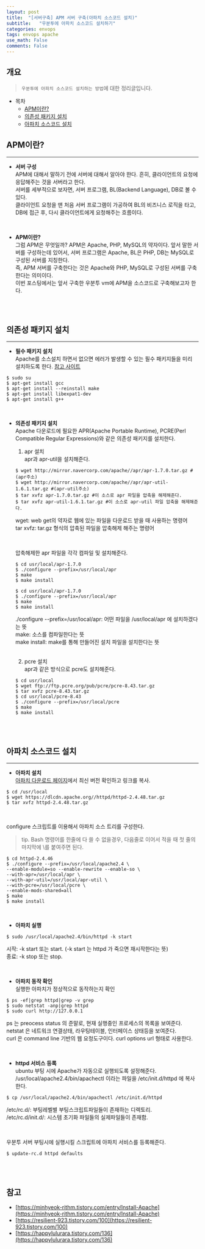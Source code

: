 ```yaml
---
layout: post
title:  "[서버구축] APM 서버 구축(아파치 소스코드 설치)"
subtitle:   "우분투에 아파치 소스코드 설치하기"
categories: envops
tags: envops apache
use_math: False
comments: False
---
```


## 개요
> `우분투에 아파치 소스코드 설치하는 방법`에 대한 정리글입니다.

- 목차
	- [APM이란?](#APM이란?) 
    - [의존성 패키지 설치](#의존성-패키지-설치)
    - [아파치 소스코드 설치](#아파치-소스코드-설치)


## APM이란?
---

* __서버 구성__  
APM에 대해서 말하기 전에 서버에 대해서 알아야 한다. 흔히, 클라이언트의 요청에 응답해주는 것을 서버라고 한다.  
서버를 세부적으로 보자면, 서버 프로그램, BL(Backend Language), DB로 볼 수 있다.  
클라이언트 요청을 맨 처음 서버 프로그램이 가공하여 BL의 비즈니스 로직을 타고, DB에 접근 후, 다시 클라이언트에게 요청해주는 흐름이다.  

<br>

* __APM이란?__  
그럼 APM은 무엇일까? APM은 Apache, PHP, MySQL의 약자이다. 앞서 말한 서버를 구성하는데 있어서, 서버 프로그램은 Apache, BL은 PHP, DB는 MySQL로 구성된 서버를 지칭한다.  
즉, APM 서버를 구축한다는 것은 Apache와 PHP, MySQL로 구성된 서버를 구축한다는 의미이다.  
이번 포스팅에서는 앞서 구축한 우분투 vm에 APM을 소스코드로 구축해보고자 한다.   

<br><br>

## 의존성 패키지 설치
---


* __필수 패키지 설치__  
Apache를 소스설치 하면서 없으면 에러가 발생할 수 있는 필수 패키지들을 미리 설치하도록 한다. [참고 사이트](https://inma06.tistory.com/62)
```
$ sudo su
$ apt-get install gcc
$ apt-get install --reinstall make
$ apt-get install libexpat1-dev
$ apt-get install g++
```

<br>

* __의존성 패키지 설치__  
Apache 다운로드에 필요한 APR(Apache Portable Runtime), PCRE(Perl Compatible Regular Expressions)와 같은 의존성 패키지를 설치한다.  

  1. apr 설치  
  apr과 apr-util을 설치해준다.  
  ```
  $ wget http://mirror.navercorp.com/apache//apr/apr-1.7.0.tar.gz #(apr주소)
  $ wget http://mirror.navercorp.com/apache//apr/apr-util-1.6.1.tar.gz #(apr-util주소)
  $ tar xvfz apr-1.7.0.tar.gz #이 소스로 apr 파일을 압축을 해제해준다.
  $ tar xvfz apr-util-1.6.1.tar.gz #이 소스로 apr-util 파일 압축을 해제해준다.
  ```
  wget: web get의 약자로 웹에 있는 파일을 다운로드 받을 때 사용하는 명령어  
  tar xvfz: tar.gz 형식의 압축된 파일을 압축해제 해주는 명령어  
    
  <br>

  압축해제한 apr 파일을 각각 컴파일 및 설치해준다.  
  ```
  $ cd usr/local/apr-1.7.0
  $ ./configure --prefix=/usr/local/apr
  $ make
  $ make install
  ```
  ```
  $ cd usr/local/apr-1.7.0
  $ ./configure --prefix=/usr/local/apr
  $ make
  $ make install
  ```
  ./configure --prefix=/usr/local/apr: 어떤 파일을 /usr/local/apr 에 설치하겠다는 뜻  
  make: 소스를 컴파일한다는 뜻  
  make install: make를 통해 만들어진 설치 파일을 설치한다는 뜻  

  <br>

  2. pcre 설치  
  apr과 같은 방식으로 pcre도 설치해준다.
  ```
  $ cd usr/local
  $ wget ftp://ftp.pcre.org/pub/pcre/pcre-8.43.tar.gz
  $ tar xvfz pcre-8.43.tar.gz
  $ cd usr/local/pcre-8.43
  $ ./configure --prefix=/usr/local/pcre
  $ make
  $ make install
  ```

<br><br>

## 아파치 소스코드 설치
---

* __아파치 설치__  
[아파치 다운로드 페이지](http://httpd.apache.org/download.cgi)에서 최신 버전 확인하고 링크를 복사.
```
$ cd /usr/local
$ wget https://dlcdn.apache.org//httpd/httpd-2.4.48.tar.gz
$ tar xvfz httpd-2.4.48.tar.gz
```

<br>

configure 스크립트를 이용해서 아파치 소스 트리를 구성한다.  
> tip. Bash 명령어를 한줄에 다 쓸 수 없을경우, 다음줄로 이어서 적을 때 첫 줄의 마지막에 \를 붙여주면 된다.  

```
$ cd httpd-2.4.46
$ ./configure --prefix=/usr/local/apache2.4 \
--enable-module=so --enable-rewrite --enable-so \
--with-apr=/usr/local/apr \
--with-apr-util=/usr/local/apr-util \
--with-pcre=/usr/local/pcre \
--enable-mods-shared=all
$ make
$ make install
```
<br>

* __아파치 실행__  
```
$ sudo /usr/local/apache2.4/bin/httpd -k start
```
시작: -k start 또는 start. (-k start 는 httpd 가 죽으면 재시작한다는 뜻)  
종료: -k stop 또는 stop.  

<br>

* __아파치 동작 확인__  
실행한 아파치가 정상적으로 동작하는지 확인  
```
$ ps -ef|grep httpd|grep -v grep
$ sudo netstat -anp|grep httpd
$ sudo curl http://127.0.0.1
```
ps 는 preocess status 의 준말로, 현재 실행중인 프로세스의 목록을 보여준다.  
netstat 은 네트워크 연결상태, 라우팅테이블, 인터페이스 상태등을 보여준다.  
curl 은 command line 기반의 웹 요청도구이다. curl options url 형태로 사용한다.  

<br>

* __httpd 서비스 등록__  
ubuntu 부팅 시에 Apache가 자동으로 실행되도록 설정해준다.  
/usr/local/apache2.4/bin/apachectl 이라는 파일을 /etc/init.d/httpd 에 복사한다.  
```
$ cp /usr/local/apache2.4/bin/apachectl /etc/init.d/httpd
```
/etc/rc.d/: 부팅레벨별 부팅스크립트파일들이 존재하는 디렉토리.  
/etc/rc.d/init.d/: 시스템 초기화 파일들의 실제파일들이 존재함.  

<br>

우분투 서버 부팅시에 실행시킬 스크립트에 아파치 서비스를 등록해준다.  
```
$ update-rc.d httpd defaults
```

<br><br>

## 참고

- [https://minhyeok-rithm.tistory.com/entry/Install-Apache](https://minhyeok-rithm.tistory.com/entry/Install-Apache)  
- [https://resilient-923.tistory.com/100](https://resilient-923.tistory.com/100)
- [https://happylulurara.tistory.com/136](https://happylulurara.tistory.com/136)